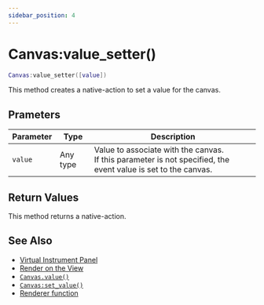 ```yaml
---
sidebar_position: 4
---
```


# Canvas:value_setter()
```lua
Canvas:value_setter([value])
```
This method creates a native-action to set a value for the canvas.


## Prameters
|Parameter|Type|Description|
|-|-|-|
|`value`|Any type|Value to associate with the canvas.<br/>If this parameter is not specified, the event value is set to the canvas.


## Return Values
This method returns a native-action. 

## See Also
- [Virtual Instrument Panel](/guide/virtual_instrument_panel)
- [Render on the View](/guide/virtual_instrument_panel#render-on-the-view)
- [`Canvas.value()`](/libs/mapper/Canvas/Canvas_value)
- [`Canvas:set_value()`](/libs/mapper/Canvas/Canvas-set_value)
- [Renderer function](/libs/mapper/RENDER)
